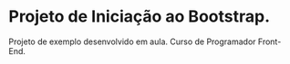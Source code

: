 # Projeto de Iniciação ao Bootstrap.

Projeto de exemplo desenvolvido em aula.
Curso de Programador Front-End.